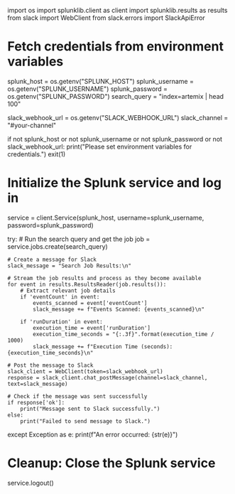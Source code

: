 import os
import splunklib.client as client
import splunklib.results as results
from slack import WebClient
from slack.errors import SlackApiError

# Fetch credentials from environment variables
splunk_host = os.getenv("SPLUNK_HOST")
splunk_username = os.getenv("SPLUNK_USERNAME")
splunk_password = os.getenv("SPLUNK_PASSWORD")
search_query = "index=artemix | head 100"

slack_webhook_url = os.getenv("SLACK_WEBHOOK_URL")
slack_channel = "#your-channel"

if not splunk_host or not splunk_username or not splunk_password or not slack_webhook_url:
    print("Please set environment variables for credentials.")
    exit(1)

# Initialize the Splunk service and log in
service = client.Service(splunk_host, username=splunk_username, password=splunk_password)

try:
    # Run the search query and get the job
    job = service.jobs.create(search_query)

    # Create a message for Slack
    slack_message = "Search Job Results:\n"

    # Stream the job results and process as they become available
    for event in results.ResultsReader(job.results()):
        # Extract relevant job details
        if 'eventCount' in event:
            events_scanned = event['eventCount']
            slack_message += f"Events Scanned: {events_scanned}\n"

        if 'runDuration' in event:
            execution_time = event['runDuration']
            execution_time_seconds = "{:.3f}".format(execution_time / 1000)
            slack_message += f"Execution Time (seconds): {execution_time_seconds}\n"

    # Post the message to Slack
    slack_client = WebClient(token=slack_webhook_url)
    response = slack_client.chat_postMessage(channel=slack_channel, text=slack_message)

    # Check if the message was sent successfully
    if response['ok']:
        print("Message sent to Slack successfully.")
    else:
        print("Failed to send message to Slack.")

except Exception as e:
    print(f"An error occurred: {str(e)}")

# Cleanup: Close the Splunk service
service.logout()
